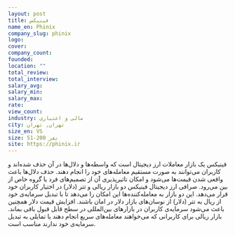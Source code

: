 ```yaml
---
layout: post
title: فینیکس
name_en: Phinix
company_slug: phinix
logo: 
cover: 
company_count:
founded:
location: ""
total_review: 
total_interview: 
salary_avg: 
salary_min: 
salary_max: 
rate: 
view_count: 
industry: مالی و اعتباری
city: تهران, تهران
size_en: VS
size: 51-200 نفر
site: https://phinix.ir
---
```


 فینیکس یک بازار معاملات ارز دیجیتال است که واسطه‌ها و دلال‌ها در آن حذف شده‌اند و کاربران می‌توانند به صورت مستقیم معامله‌های خود را انجام دهند. حذف دلال‌ها باعث واقعی شدن قیمت‌ها می‌شود و امکان تاثیرپذیری آن از تصمیم‌های فرد یا گروه خاص از بین می‌رود. صرافی ارز دیجیتال فینیکس دو بازار ریالی و تتر (دلار) در اختیار کاربران خود قرار می‌دهد. این دو بازار به معامله‌کننده‌ها این امکان را می‌دهد تا با تبدیل سرمایه‌ی خود از ریال به تتر (دلار) از نوسان‌های بازار دلار در امان باشند. افزایش قیمت دلار همچنین باعث می‌شود سرمایه‌ی کاربران در بازارهای بین‌المللی در سطح قابل قبول باقی بماند. بازار ریالی برای کاربرانی که می‌خواهند معامله‌های سریع انجام دهند یا تمایلی به تبدیل سرمایه‌ی خود ندارند مناسب است.
